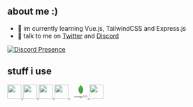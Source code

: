## about me :)

- 🔭 im currently learning Vue.js, TailwindCSS and Express.js </a>
- 💌 talk to me on <a href="https://www.twitter.com/korauo">Twitter</a> and <a href="https://discord.com/users/852985778584944691">Discord</a>

[![Discord Presence](https://lanyard.cnrad.dev/api/852985778584944691?idleMessage=chilling)](https://discord.com/users/852985778584944691)

## stuff i use
<p align="left"> 
    <a href="https://code.visualstudio.com/" target="_blank"> <img src="https://i.imgur.com/Co3A5xN.png" width="32" height="32"/> </a>
    <a href="https://developer.mozilla.org/en-US/docs/Web/JavaScript" target="_blank"> <img src="https://i.imgur.com/FJtwVMw.png" width="32" height="32"/> </a>
    <a href="https://discord.js.org/t" target="_blank"> <img src="https://i.imgur.com/4YNPhUe.png" width="32" height="32"/> </a> 
    <a style="padding-right:8px;" href="https://nodejs.org" target="_blank"> <img src="https://img.icons8.com/color/48/000000/nodejs.png" width="32" height="32"/> </a> 
    <a href="https://www.mongodb.com/" target="_blank"> <img src="https://raw.githubusercontent.com/devicons/devicon/master/icons/mongodb/mongodb-original-wordmark.svg"
                                                                 alt="mongodb" width="32" height="32"/> </a>
    <a href="https://git-scm.com/" target="_blank"> <img src="https://img.icons8.com/color/48/000000/git.png" width="32" height="32"/> </a> 
</p>


